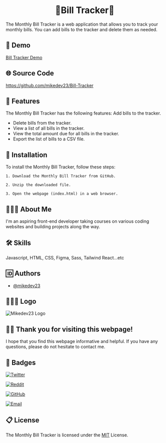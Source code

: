 <h1 align="center" id="title">💸Bill Tracker💸</h1>

The Monthly Bill Tracker is a web application that allows you to track your monthly bills. You can add bills to the tracker and delete them as needed.

<h2>🎦 Demo</h2>

[Bill Tracker Demo](https://mikedev23-bill-tracker.netlify.app/)

## 🌐 Source Code

https://github.com/mikedev23/Bill-Tracker

## 📑 Features

The Monthly Bill Tracker has the following features:
Add bills to the tracker.

- Delete bills from the tracker.
- View a list of all bills in the tracker.
- View the total amount due for all bills in the tracker.
- Export the list of bills to a CSV file.

## 🔌 Installation

To install the Monthly Bill Tracker, follow these steps:

    1. Download the Monthly Bill Tracker from GitHub.

    2. Unzip the downloaded file.

    3. Open the webpage (index.html) in a web browser.

## 🙋🏾‍♂️ About Me

I'm an aspiring front-end developer taking courses on various coding websites and building projects along the way.

## 🛠️ Skills

Javascript, HTML, CSS, Figma, Sass, Tailwind React...etc

## 🆔 Authors

- [@mikedev23](https://github.com/mikedev23)

## 👨🏾‍💻 Logo

![Mikedev23 Logo](https://i.redd.it/cg8wj05fmzdb1.jpg)

## 👋🏾 Thank you for visiting this webpage!

I hope that you find this webpage informative and helpful. If you have any questions, please do not hesitate to contact me.

## 🪪 Badges

[![Twitter](https://img.shields.io/badge/Twitter-mikedev23-blue?style=flat&logo=twitter)](https://twitter.com/michaelh1277)

[![Reddit](https://img.shields.io/badge/Reddit-mikedev23-gold?style=flat&logo=reddit)](https://www.reddit.com/user/mikedev23)

[![GitHub](https://img.shields.io/badge/GitHub-mikedev23-black?style=flat&logo=github)](https://github.com/mikedev23)

[![Email](https://img.shields.io/badge/Email-michaelh1277%40gmail.com-red?style=flat&logo=gmail)](mailto:michaelh1277@gmail.com)

## 📋 License

The Monthly Bill Tracker is licensed under the [MIT](https://choosealicense.com/licenses/mit/) License.
